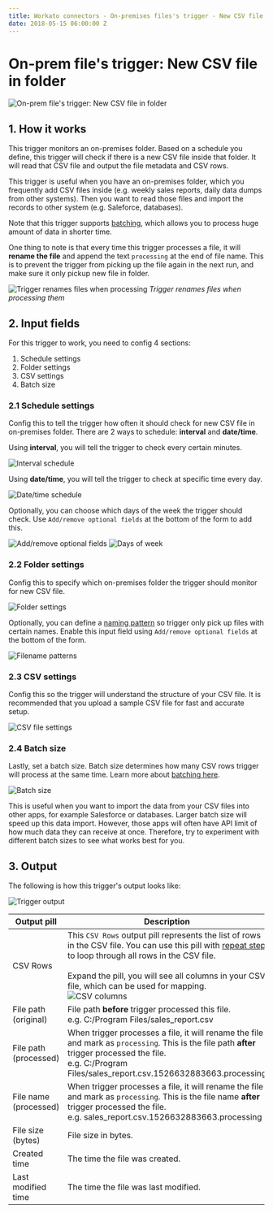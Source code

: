 ```yaml
---
title: Workato connectors - On-premises files's trigger - New CSV file in folder
date: 2018-05-15 06:00:00 Z
---
```


# On-prem file's trigger: New CSV file in folder

![On-prem file's trigger: New CSV file in folder](/assets/images/connectors/on-prem-files/trigger-new-csv.png)

## 1. How it works
This trigger monitors an on-premises folder. Based on a schedule you define, this trigger will check if there is a new CSV file inside that folder. It will read that CSV file and output the file metadata and CSV rows.

This trigger is useful when you have an on-premises folder, which you frequently add CSV files inside (e.g. weekly sales reports, daily data dumps from other systems). Then you want to read those files and import the records to other system (e.g. Saleforce, databases).

Note that this trigger supports [batching](https://docs.workato.com/features/batch-processing.html), which allows you to process huge amount of data in shorter time.

One thing to note is that every time this trigger processes a file, it will **rename the file** and append the text `processing` at the end of file name. This is to prevent the trigger from picking up the file again in the next run, and make sure it only pickup new file in folder.

![Trigger renames files when processing](/assets/images/connectors/on-prem-files/trigger-csv-processing.gif)
*Trigger renames files when processing them*

## 2. Input fields
For this trigger to work, you need to config 4 sections:
1. Schedule settings
2. Folder settings
3. CSV settings
4. Batch size

### 2.1 Schedule settings
Config this to tell the trigger how often it should check for new CSV file in on-premises folder. There are 2 ways to schedule: **interval** and **date/time**.

Using **interval**, you will tell the trigger to check every certain minutes.

![Interval schedule](/assets/images/connectors/on-prem-files/trigger-interval.png)

Using **date/time**, you will tell the trigger to check at specific time every day.

![Date/time schedule](/assets/images/connectors/on-prem-files/trigger-schedule.png)

Optionally, you can choose which days of the week the trigger should check. Use `Add/remove optional fields` at the bottom of the form to add this.

![Add/remove optional fields](/assets/images/connectors/on-prem-files/add-remove-optional-fields.png)
![Days of week](/assets/images/connectors/on-prem-files/trigger-schedule-days.png)

### 2.2 Folder settings
Config this to specify which on-premises folder the trigger should monitor for new CSV file.

![Folder settings](/assets/images/connectors/on-prem-files/trigger-folder-settings.png)

Optionally, you can define a [naming pattern](https://docs.workato.com/features/wildcard.html) so trigger only pick up files with certain names. Enable this input field using `Add/remove optional fields` at the bottom of the form.

 ![Filename patterns](/assets/images/connectors/on-prem-files/filename-patterns.png)

### 2.3 CSV settings
Config this so the trigger will understand the structure of your CSV file. It is recommended that you upload a sample CSV file for fast and accurate setup.

![CSV file settings](/assets/images/connectors/on-prem-files/trigger-csv-settings.png)

### 2.4 Batch size
Lastly, set a batch size. Batch size determines how many CSV rows trigger will process at the same time. Learn more about [batching here](https://docs.workato.com/features/batch-processing.html).

![Batch size](/assets/images/connectors/on-prem-files/batch-size.png)

This is useful when you want to import the data from your CSV files into other apps, for example Salesforce or databases. Larger batch size will speed up this data import. However, those apps will often have API limit of how much data they can receive at once. Therefore, try to experiment with different batch sizes to see what works best for you.

## 3. Output
The following is how this trigger's output looks like:

![Trigger output](/assets/images/connectors/on-prem-files/trigger-csv-output.png)

| Output pill | Description |
|---|---|
| CSV Rows | This `CSV Rows` output pill represents the list of rows in the CSV file. You can use this pill with [repeat step](https://docs.workato.com/recipes/steps.html#repeat-step) to loop through all rows in the CSV file.<br><br> Expand the pill, you will see all columns in your CSV file, which can be used for mapping. <br>![CSV columns](/assets/images/connectors/on-prem-files/trigger-csv-output-rows.png)  |
| File path (original) | File path **before** trigger processed this file. <br> e.g. C:/Program Files/sales_report.csv |
| File path (processed) | When trigger processes a file, it will rename the file and mark as `processing`. This is the file path **after** trigger processed the file. <br> e.g. C:/Program Files/sales_report.csv.1526632883663.processing |
| File name (processed) | When trigger processes a file, it will rename the file and mark as `processing`. This is the file name **after** trigger processed the file. <br> e.g. sales_report.csv.1526632883663.processing |
| File size (bytes) | File size in bytes. |
| Created time | The time the file was created. |
| Last modified time | The time the file was last modified. |
